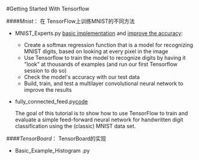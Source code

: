 #Getting Started With Tensorflow


####_Mnist_：    在 TensorFlow上训练MNIST的不同方法
* MNIST_Experts.py
[basic implementation](https://github.com/tensorflow/tensorflow/blob/r1.4/tensorflow/examples/tutorials/mnist/mnist_softmax.py)
and
[improve the accuracy](https://github.com/tensorflow/tensorflow/blob/r1.4/tensorflow/examples/tutorials/mnist/mnist_deep.py):

    * Create a softmax regression function that is a model for recognizing MNIST digits, based on looking at every pixel in the image
    * Use Tensorflow to train the model to recognize digits by having it "look" at thousands of examples (and run our first Tensorflow session to do so)
    * Check the model's accuracy with our test data
    * Build, train, and test a multilayer convolutional neural network to improve the results
    
    
* fully_connected_feed.py[code](https://www.github.com/tensorflow/tensorflow/blob/r1.4/tensorflow/examples/tutorials/mnist/fully_connected_feed.py)

    The goal of this tutorial is to show how to use TensorFlow to train and evaluate a simple feed-forward neural network
     for handwritten digit classification using the (classic) MNIST data set.

####_TensorBoard_：  TensorBoard的实现

* Basic_Example_Histogram .py